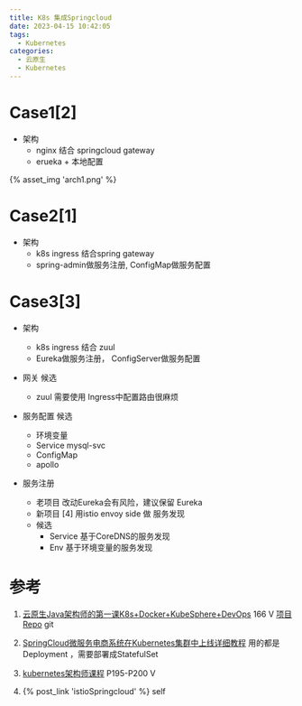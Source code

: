 ```yaml
---
title: K8s 集成Springcloud
date: 2023-04-15 10:42:05
tags:
  - Kubernetes
categories: 
  - 云原生
  - Kubernetes
---
```


<p></p>
<!-- more -->

#  Case1[2]
+ 架构
	+ nginx 结合 springcloud gateway  
	+ erueka + 本地配置

{% asset_img  'arch1.png' %}

# Case2[1]
+ 架构
	+ k8s ingress 结合spring gateway
	+ spring-admin做服务注册, ConfigMap做服务配置

# Case3[3]
+ 架构
	+ k8s ingress 结合 zuul
	+ Eureka做服务注册， ConfigServer做服务配置

+ 网关 候选
  - zuul 需要使用
    Ingress中配置路由很麻烦
    
+ 服务配置 候选
  - 环境变量
  - Service
    mysql-svc
  - ConfigMap
  - apollo

+ 服务注册
  - 老项目
    改动Eureka会有风险，建议保留 Eureka
  - 新项目 [4]
    用istio envoy side 做 服务发现
  - 候选
    - Service
      基于CoreDNS的服务发现
    - Env
      基于环境变量的服务发现
      
# 参考
1. [云原生Java架构师的第一课K8s+Docker+KubeSphere+DevOps](https://www.bilibili.com/video/BV13Q4y1C7hS/?p=166)  166  V 
   [项目Repo](https://github.com/www6v/spring-cloud-bookinfo/) git
   
2. [SpringCloud微服务电商系统在Kubernetes集群中上线详细教程](https://blog.csdn.net/web18484626332/article/details/126516371)
   用的都是Deployment ，需要部署成StatefulSet
   
3. [kubernetes架构师课程](https://www.bilibili.com/video/BV16t4y1w7r6/?p=195) P195-P200 V 

4. {% post_link 'istioSpringcloud' %}  self